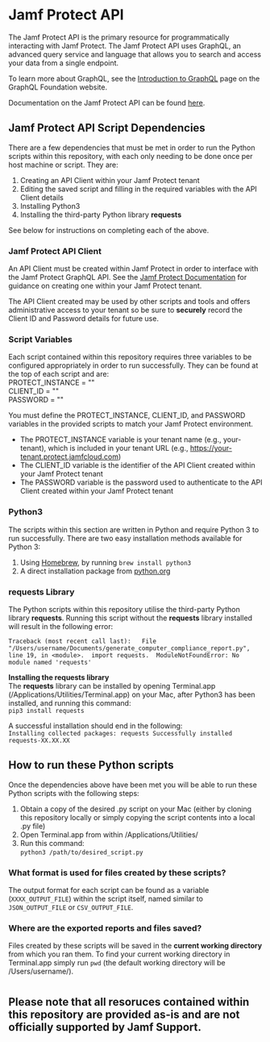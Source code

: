 # Jamf Protect API
The Jamf Protect API is the primary resource for programmatically interacting with Jamf Protect. The Jamf Protect API uses GraphQL, an advanced query service and language that allows you to search and access your data from a single endpoint.

To learn more about GraphQL, see the [Introduction to GraphQL](https://graphql.org/learn) page on the GraphQL Foundation website.

Documentation on the Jamf Protect API can be found [here](https://docs.jamf.com/jamf-protect/documentation/Jamf_Protect_API.html).

## Jamf Protect API Script Dependencies
There are a few dependencies that must be met in order to run the Python scripts within this repository, with each only needing to be done once per host machine or script.  They are:
1) Creating an API Client within your Jamf Protect tenant
2) Editing the saved script and filling in the required variables with the API Client details
3) Installing Python3
4) Installing the third-party Python library **requests**

See below for instructions on completing each of the above.

### Jamf Protect API Client
An API Client must be created within Jamf Protect in order to interface with the Jamf Protect GraphQL API.  See the [Jamf Protect Documentation](https://docs.jamf.com/jamf-protect/documentation/Jamf_Protect_API.html) for guidance on creating one within your Jamf Protect tenant.

The API Client created may be used by other scripts and tools and offers administrative access to your tenant so be sure to **securely** record the Client ID and Password details for future use.

### Script Variables
Each script contained within this repository requires three variables to be configured appropriately in order to run successfully.  They can be found at the top of each script and are:  
PROTECT_INSTANCE = ""  
CLIENT_ID = ""  
PASSWORD = ""  

You must define the PROTECT_INSTANCE, CLIENT_ID, and PASSWORD variables in the provided scripts to match your Jamf Protect environment. 
- The PROTECT_INSTANCE variable is your tenant name (e.g., your-tenant), which is included in your tenant URL (e.g., https://your-tenant.protect.jamfcloud.com)
- The CLIENT_ID variable is the identifier of the API Client created within your Jamf Protect tenant
- The PASSWORD variable is the password used to authenticate to the API Client created within your Jamf Protect tenant

### Python3
The scripts within this section are written in Python and require Python 3 to run successfully.  There are two easy installation methods available for Python 3:
1) Using [Homebrew](https://brew.sh), by running `brew install python3`
2) A direct installation package from [python.org](https://www.python.org/downloads/macos/)

### **requests** Library
The Python scripts within this repository utilise the third-party Python library **requests**.  Running this script without the **requests** library installed will result in the following error:
  
`Traceback (most recent call last):  
  File "/Users/username/Documents/generate_computer_compliance_report.py", line 19, in <module>. 
    import requests. 
ModuleNotFoundError: No module named 'requests'`

**Installing the requests library**  
The **requests** library can be installed by opening Terminal.app (/Applications/Utilities/Terminal.app) on your Mac, after Python3 has been installed, and running this command:  
`pip3 install requests`
  
A successful installation should end in the following:  
`Installing collected packages: requests
Successfully installed requests-XX.XX.XX`

## How to run these Python scripts
Once the dependencies above have been met you will be able to run these Python scripts with the following steps:
1) Obtain a copy of the desired .py script on your Mac (either by cloning this repository locally or simply copying the script contents into a local .py file)
2) Open Terminal.app from within /Applications/Utilities/
3) Run this command:  
`python3 /path/to/desired_script.py`

### What format is used for files created by these scripts?
The output format for each script can be found as a variable (`XXXX_OUTPUT_FILE`) within the script itself, named similar to `JSON_OUTPUT_FILE` or `CSV_OUTPUT_FILE`.

### Where are the exported reports and files saved?
Files created by these scripts will be saved in the **current working directory** from which you ran them.  To find your current working directory in Terminal.app simply run `pwd` (the default working directory will be /Users/username/).
#
## Please note that all resoruces contained within this repository are provided as-is and are not officially supported by Jamf Support.
